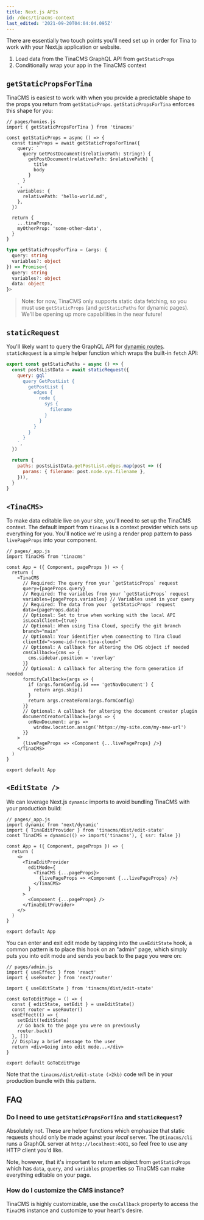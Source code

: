 ```yaml
---
title: Next.js APIs
id: /docs/tinacms-context
last_edited: '2021-09-20T04:04:04.095Z'
---
```

There are essentially two touch points you'll need set up in order for Tina to work with your Next.js application or website.

1. Load data from the TinaCMS GraphQL API from `getStaticProps`
2. Conditionally wrap your app in the TinaCMS context

## `getStaticPropsForTina`

TinaCMS is easiest to work with when you provide a predictable shape to the props you return from `getStaticProps`. `getStaticPropsForTina` enforces this shape for you:

```tsx
// pages/homies.js
import { getStaticPropsForTina } from 'tinacms'

const getStaticProps = async () => {
  const tinaProps = await getStaticPropsForTina({
    query: `
      query GetPostDocument($relativePath: String!) {
        getPostDocument(relativePath: $relativePath) {
          title
          body
        }
      }
    `,
    variables: {
      relativePath: 'hello-world.md',
    },
  })

  return {
    ...tinaProps,
    myOtherProp: 'some-other-data',
  }
}
```

```ts
type getStaticPropsForTina = (args: {
  query: string
  variables?: object
}) => Promise<{
  query: string
  variables?: object
  data: object
}>
```

> Note: for now, TinaCMS only supports static data fetching, so you must use `getStaticProps` (and `getStaticPaths` for dynamic pages). We'll be opening up more capabilities in the near future!

## `staticRequest`

You'll likely want to query the GraphQL API for [dynamic routes](https://nextjs.org/docs/basic-features/data-fetching#getstaticpaths-static-generation). `staticRequest` is a simple helper function which wraps the built-in `fetch` API:

```js
export const getStaticPaths = async () => {
  const postsListData = await staticRequest({
    query: gql`
      query GetPostList {
        getPostList {
          edges {
            node {
              sys {
                filename
              }
            }
          }
        }
      }
    `,
  })

  return {
    paths: postsListData.getPostList.edges.map(post => ({
      params: { filename: post.node.sys.filename },
    })),
  }
}
```

## `<TinaCMS>`

To make data editable live on your site, you'll need to set up the TinaCMS context. The default import from `tinacms` is a context provider which sets up everything for you. You'll notice we're using a render prop pattern to pass `livePageProps` into your component.

```tsx
// pages/_app.js
import TinaCMS from 'tinacms'

const App = ({ Component, pageProps }) => {
  return (
    <TinaCMS
      // Required: The query from your `getStaticProps` request
      query={pageProps.query}
      // Required: The variables from your `getStaticProps` request
      variables={pageProps.variables} // Variables used in your query
      // Required: The data from your `getStaticProps` request
      data={pageProps.data}
      // Optional: Set to true when working with the local API
      isLocalClient={true}
      // Optional: When using Tina Cloud, specify the git branch
      branch="main"
      // Optional: Your identifier when connecting to Tina Cloud
      clientId="<some-id-from-tina-cloud>"
      // Optional: A callback for altering the CMS object if needed
      cmsCallback={cms => {
        cms.sidebar.position = 'overlay'
      }}
      // Optional: A callback for altering the form generation if needed
      formifyCallback={args => {
        if (args.formConfig.id === 'getNavDocument') {
          return args.skip()
        }
        return args.createForm(args.formConfig)
      }}
      // Optional: A callback for altering the document creator plugin
      documentCreatorCallback={args => {
        onNewDocument: args =>
          window.location.assign('https://my-site.com/my-new-url')
      }}
    >
      {livePageProps => <Component {...livePageProps} />}
    </TinaCMS>
  )
}

export default App
```

## `<EditState />`

We can leverage Next.js `dynamic` imports to avoid bundling TinaCMS with your production build:

```tsx
// pages/_app.js
import dynamic from 'next/dynamic'
import { TinaEditProvider } from 'tinacms/dist/edit-state'
const TinaCMS = dynamic(() => import('tinacms'), { ssr: false })

const App = ({ Component, pageProps }) => {
  return (
    <>
      <TinaEditProvider
        editMode={
          <TinaCMS {...pageProps}>
            {livePageProps => <Component {...livePageProps} />}
          </TinaCMS>
        }
      >
        <Component {...pageProps} />
      </TinaEditProvider>
    </>
  )
}

export default App
```

You can enter and exit edit mode by tapping into the `useEditState` hook, a common pattern is to place this hook on an "admin" page, which simply puts you into edit mode and sends you back to the page you were on:

```tsx
// pages/admin.js
import { useEffect } from 'react'
import { useRouter } from 'next/router'

import { useEditState } from 'tinacms/dist/edit-state'

const GoToEditPage = () => {
  const { editState, setEdit } = useEditState()
  const router = useRouter()
  useEffect(() => {
    setEdit(!editState)
    // Go back to the page you were on previously
    router.back()
  }, [])
  // Display a brief message to the user
  return <div>Going into edit mode...</div>
}

export default GoToEditPage
```

Note that the `tinacms/dist/edit-state (>2kb)` code _will_ be in your production bundle with this pattern.

## FAQ

### Do I need to use `getStaticPropsForTina` and `staticRequest`?

Absolutely not. These are helper functions which emphasize that static requests should only be made against your _local_ server. The `@tinacms/cli` runs a GraphQL server at `http://localhost:4001`, so feel free to use any HTTP client you'd like.

Note, however, that it's important to return an object from `getStaticProps` which has `data`, `query`, and `variables` properties so TinaCMS can make everything editable on your page.

### How do I customize the CMS instance?

TinaCMS is highly customizable, use the `cmsCallback` property to access the `TinaCMS` instance and customize to your heart's desire.